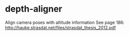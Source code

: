 # depth-aligner
Align camera poses with altitude information
See page 186: http://hauke.strasdat.net/files/strasdat_thesis_2012.pdf
